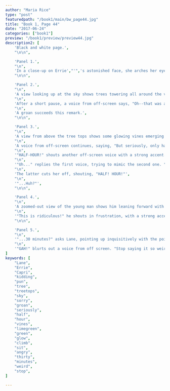 ```yaml
---
author: "Maria Rice"
type: "post"
featuredpath: "/book1/main/bw_page44.jpg"
title: "Book 1, Page 44"
date: "2017-06-24"
categories: ["book1"]
preview: "/book1/preview/preview44.jpg"
description2: [
    'Black and white page.',
    "\n\n",

    'Panel 1.',
    "\n",
    'In a close-up on Errie',"'",'s astonished face, she arches her eyebrows and her eyes widen as she asks, "Are you KIDDING me?"',
    "\n\n",

    'Panel 2.',
    "\n",
    'A view looking up at the sky shows trees towering all around the viewer, partially obscuring the clear sky above. A soft rushing sound ("SSHHHSHHHSHHH") can be heard.',
    "\n",
    'After a short pause, a voice from off-screen says, "Oh--that was a pun. Sorry!"',
    "\n",
    'A groan succeeds this remark.',
    "\n\n",

    'Panel 3.',
    "\n",
    'A view from above the tree tops shows some glowing vines emerging from the branches in the foreground. Trees can be seen for miles around, broken only by some flat land and a hill in the background. A cellphone tower stands near the horizon and a white clouds float in the sky above.',
    "\n",
    'A voice from off-screen continues, saying, "But seriously, only half an hour--?"',
    "\n",
    '"HALF-HOUR!" shouts another off-screen voice with a strong accent.',
    "\n",
    '"Uh..." replies the first voice, trying to mimic the second one. "H-ha-HA-HALF--"',
    "\n",
    'The latter cuts her off, shouting, "HALF! HOUR!"',
    "\n",
    '"...Huh?"',
    "\n\n",

    'Panel 4.',
    "\n",
    'A zoomed-out view of the young man shows him leaning forward with his palms on his calves as he continues to sit cross-legged in the grass. Again, the vines can be seen behind him winding around the trees and bushes behind him.',
    "\n", 
    '"This is ridiculous!" he shouts in frustration, with a strong accent in his voice. "HALF-HOUR! 30 MINUTES!"',
    "\n\n", 

    'Panel 5.',
    "\n",
    '"...30 minutes?" asks Lane, pointing up inquisitively with the pointer finger on her left hand, which she raises a few inches from her face. Visible from the waist up, she furrows her brow and smiles with brimming curiosity.',
    "\n",
    '"GAH!" blurts out a voice from off screen. "Stop saying it so weird!"',
]
keywords: [
    "Lane",
    "Errie",
    "Capri",
    "kidding",
    "pun",
    "tree",
    "treetops",
    "sky",
    "sorry",
    "groan",
    "seriously",
    "half",
    "hour",
    "vines",
    "limegreen",
    "green",
    "glow",
    "climb",
    "sit",
    "angry",
    "thirty",
    "minutes",
    "weird",
    "stop",
]

---
```

